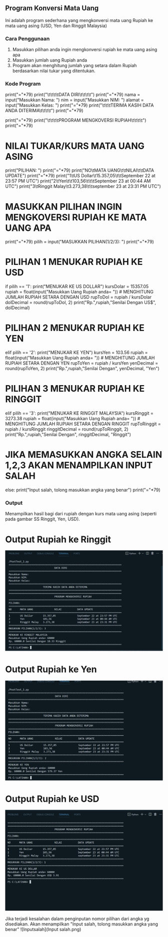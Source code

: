 ## Program Konversi Mata Uang

Ini adalah program sederhana yang mengkonversi mata uang Rupiah ke mata uang asing (USD, Yen dan Ringgit Malaysia)

### Cara Penggunaan

1. Masukkan pilihan anda ingin mengkonversi rupiah ke mata uang asing apa
2. Masukkan jumlah uang Rupiah anda
2. Program akan menghitung jumlah yang setara dalam Rupiah berdasarkan nilai tukar yang ditentukan.

### Kode Program

print("="*79)
print("\t\t\t\tDATA DIRI\t\t\t\t")
print("="*79)
nama = input("Masukkan Nama: ")
nim = input("Masukkan NIM: ")
alamat = input("Masukkan Kelas: ")
print("="*79)
print("\t\t\tTERIMA KASIH DATA ANDA DITERIMA\t\t\t\t")
print("="*79)

print("="*79)
print("\t\t\t\tPROGRAM MENGKOVERSI RUPIAH\t\t\t\t")
print("="*79)

# NILAI TUKAR/KURS MATA UANG ASING
print("PILIHAN: ")
print("="*79)
print("NO\tMATA UANG\t\tNILAI\t\tDATA UPDATE")
print("="*79)
print("1\tUS Dollar\t15.357,05\t\tSeptember 22 at 23:57 PM UTC")
print("2\tYen\t\t103,56\t\t\tSeptember 23 at 00:44 AM UTC")
print("3\tRinggit Malay\t3.273,38\t\tseptember 23 at 23:31 PM UTC")

# MASUKKAN PILIHAN INGIN MENGKOVERSI RUPIAH KE MATA UANG APA
print("="*79)
pilih = input("MASUKKAN PILIHAN(1/2/3): ")
print("="*79)

# PILIHAN 1 MENUKAR RUPIAH KE USD
if pilih == '1':
    print("MENUKAR KE US DOLLAR")
    kursDolar = 15357.05
    rupiah = float(input("Masukkan Uang Rupiah anda= "))
    # MENGHITUNG JUMLAH RUPIAH SETARA DENGAN USD
    rupToDol = rupiah / kursDolar
    dolDecimal = round(rupToDol, 2)
    print("Rp.",rupiah,"Senilai Dengan US$", dolDecimal)

# PILIHAN 2 MENUKAR RUPIAH KE YEN
elif pilih == '2':
    print("MENUKAR KE YEN")
    kursYen = 103.56
    rupiah = float(input("Masukkan Uang Rupiah anda= "))
    # MENGHITUNG JUMLAH RUPIAH SETARA DENGAN YEN
    rupToYen = rupiah / kursYen
    yenDecimal = round(rupToYen, 2)
    print("Rp.",rupiah,"Senilai Dengan", yenDecimal, "Yen")

# PILIHAN 3 MENUKAR RUPIAH KE RINGGIT
elif pilih == '3':
    print("MENUKAR KE RINGGIT MALAYSIA")
    kursRinggit = 3273.38
    rupiah = float(input("Masukkan Uang Rupiah anda= "))
    # MENGHITUNG JUMLAH RUPIAH SETARA DENGAN RINGGIT
    rupToRinggit = rupiah / kursRinggit
    ringgitDecimal = round(rupToRinggit, 2)
    print("Rp.",rupiah,"Senilai Dengan", ringgitDecimal, "Ringgit")

# JIKA MEMASUKKAN ANGKA SELAIN 1,2,3 AKAN MENAMPILKAN INPUT SALAH
else:
    print("Input salah, tolong masukkan angka yang benar")
print("="*79)

### Output

Menampilkan hasil bagi dari rupiah dengan kurs mata uang asing (seperti pada gambar SS Ringgit, Yen, USD).
# Output Rupiah ke  Ringgit
![Ringgit Malaysia](Ringgit.png)
# Output Rupiah ke  Yen
![Yen](Yen.png)
# Output Rupiah ke  USD
![USD](USD.png)

Jika terjadi kesalahan dalam penginputan nomor pilihan dari angka yg disediakan. Akan menampilkan "Input salah, tolong masukkan angka yang benar"
![Inputsalah](Input salah.png)

